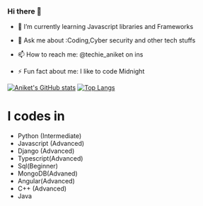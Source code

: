 ### Hi there 👋




- 🌱 I’m currently learning Javascript libraries and Frameworks
- 💬 Ask me about :Coding,Cyber security and other tech stuffs
- 📫 How to reach me: @techie_aniket on ins 

- ⚡ Fun fact about me: I like to code Midnight 

[![Aniket's GitHub stats](https://github-readme-stats.vercel.app/api?username=aniket811)](https://github.com/aniket811/github-readme-stats)
[![Top Langs](https://github-readme-stats.vercel.app/api/top-langs/?username=aniket811)](https://github.com/aniket811/github-readme-stats)
<h1>I codes in </h1>
<ul>
  <li>Python (Intermediate)</li>
  <li>Javascript (Advanced)
  <li>Django (Advanced)</li>
  <li>Typescript(Advanced)</li>
  <li>Sql(Beginner)</li>
  <li>MongoDB(Advaned)</li>
  <li>Angular(Advanced)</li>
  <li>C++ (Advanced)</li>
  <li>Java</li>
</ul>

